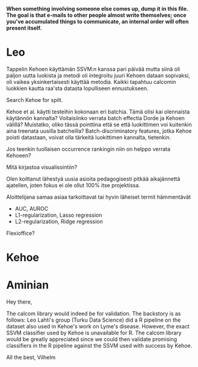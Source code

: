 **When something involving someone else comes up, dump  it in this file. The goal is that e-mails to other people almost write themselves; once you've accumulated things to communicate, an internal order will often present itself.**

# Leo

Tappelin Kehoen käyttämän SSVM:n kanssa pari päivää mutta siinä oli paljon uutta luokista ja metodi oli integroitu juuri Kehoen dataan sopivaksi, oli vaikea yksinkertaisesti käyttää metodia. Kaikki tapahtuu calcomin luokkien kautta raa'sta datasta lopulliseen ennustukseen.

Search Kehoe for split.

Kehoe et al. käytti testeihin kokonaan eri batchia. Tämä olisi kai olennaista käytännön kannalta? Voitaisiinko verrata batch effectia Dorde ja Kehoen välillä?
Muistatko, oliko tässä pointtina että se että luokittimen voi kuitenkin aina treenata uusilla batcheilla? Batch-discriminatory features, jotka Kehoe poisti datastaan, voivat olla tärkeitä luokittimen kannalta, tietenkin.

Jos teenkin tuollaisen occurrence rankingin niin on helppo verrata Kehoeen?

Mitä kirjastoa visualisointiin?

Olen koittanut lähestyä uusia asioita pedagogisesti pitkää aikajännettä ajatellen, joten fokus ei ole ollut 100% itse projektissa.

Aloittelijana samaa asiaa tarkoittavat tai hyvin läheiset termit hämmentävät
- AUC, AUROC
- L1-regularization, Lasso regression
- L2-regularization, Ridge regression

Flexioffice?

# Kehoe


# Aminian
Hey there,


The calcom library would indeed be for validation. The backstory is as follows: Leo Lahti's group (Turku Data Science) did a R pipeline on the dataset also used in Kehoe's work on Lyme's disease. However, the exact SSVM classifier used by Kehoe is unavailable for R. The calcom library would be greatly appreciated since we could then validate promising classifiers in the R pipeline against the SSVM used with success by Kehoe.

All the best,
Vilhelm

